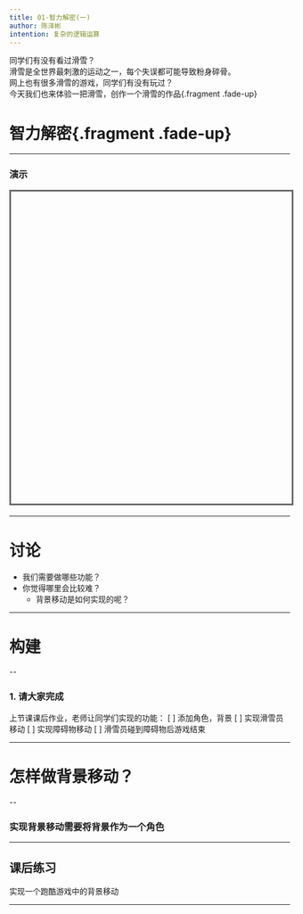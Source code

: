 ```yaml
---
title: 01-智力解密(一)
author: 陈泽彬
intention: 复杂的逻辑运算   
---
```


同学们有没有看过滑雪？   
滑雪是全世界最刺激的运动之一，每个失误都可能导致粉身碎骨。  
网上也有很多滑雪的游戏，同学们有没有玩过？  
今天我们也来体验一把滑雪，创作一个滑雪的作品{.fragment .fade-up}
# 智力解密{.fragment .fade-up}

---

### 演示

<iframe data-src="https://kada.163.com/project/4046768-2506047.htm" width="800" height="560" frameborder="0" marginwidth="0" marginheight="0" scrolling="yes" style="border:3px solid #666; margin-bottom:5px; max-width: 100%;" allowfullscreen=""></iframe>

---

# 讨论
- 我们需要做哪些功能？
- 你觉得哪里会比较难？
  - 背景移动是如何实现的呢？


---

# 构建

--

### 1. 请大家完成
 
 上节课课后作业，老师让同学们实现的功能：
[ ] 添加角色，背景
[ ] 实现滑雪员移动
[ ] 实现障碍物移动
[ ] 滑雪员碰到障碍物后游戏结束


---

# 怎样做背景移动？

--

### 实现背景移动需要将背景作为一个角色



---

## 课后练习

实现一个跑酷游戏中的背景移动

---
